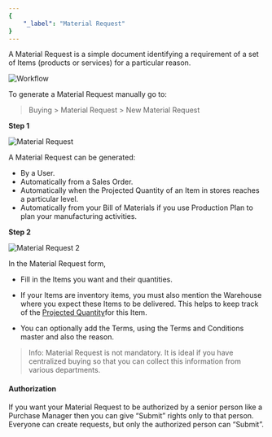 ```yaml
---
{
	"_label": "Material Request"
}
---
```

A Material Request is a simple document identifying a requirement of a set of Items (products or services) for a particular reason.


![Workflow](img/material-request-workflow.jpg)




To generate a Material Request manually go to:

> Buying > Material Request > New Material Request

**Step 1**

![Material Request](img/material-request-1.png)




A Material Request can be generated:

- By a User.
- Automatically from a Sales Order.
- Automatically when the Projected Quantity of an Item in stores reaches a particular level.
- Automatically from your Bill of Materials if you use Production Plan to plan your manufacturing activities.

**Step 2**

![Material Request 2](img/material-request-2.png)




In the Material Request form, 

- Fill in the Items you want and their quantities.

- If your Items are inventory items, you must also mention the Warehouse where you expect these Items to be delivered. This helps to keep track of the [Projected Quantity](docs.user.stock.projected_quantity.html)for this Item.


- You can optionally add the Terms, using the Terms and Conditions master and also the reason.


> Info: Material Request is not mandatory. It is ideal if you have centralized buying so that you can collect this information from various departments.

#### Authorization

If you want your Material Request to be authorized by a senior person like a Purchase Manager then you can give “Submit” rights only to that person. Everyone can create requests, but only the authorized person can “Submit”.